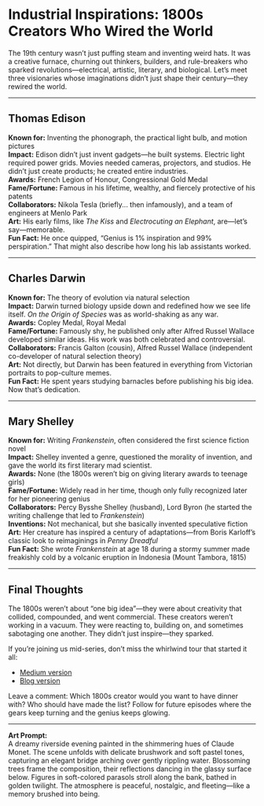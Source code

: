 # Industrial Inspirations: 1800s Creators Who Wired the World

The 19th century wasn’t just puffing steam and inventing weird hats. It was a creative furnace, churning out thinkers, builders, and rule-breakers who sparked revolutions—electrical, artistic, literary, and biological. Let’s meet three visionaries whose imaginations didn’t just shape their century—they rewired the world.

---

## Thomas Edison  
**Known for:** Inventing the phonograph, the practical light bulb, and motion pictures  
**Impact:** Edison didn’t just invent gadgets—he built systems. Electric light required power grids. Movies needed cameras, projectors, and studios. He didn’t just create products; he created entire industries.  
**Awards:** French Legion of Honour, Congressional Gold Medal  
**Fame/Fortune:** Famous in his lifetime, wealthy, and fiercely protective of his patents  
**Collaborators:** Nikola Tesla (briefly... then infamously), and a team of engineers at Menlo Park  
**Art:** His early films, like *The Kiss* and *Electrocuting an Elephant*, are—let’s say—memorable.  
**Fun Fact:** He once quipped, “Genius is 1% inspiration and 99% perspiration.” That might also describe how long his lab assistants worked.

---

## Charles Darwin  
**Known for:** The theory of evolution via natural selection  
**Impact:** Darwin turned biology upside down and redefined how we see life itself. *On the Origin of Species* was as world-shaking as any war.  
**Awards:** Copley Medal, Royal Medal  
**Fame/Fortune:** Famously shy, he published only after Alfred Russel Wallace developed similar ideas. His work was both celebrated and controversial.  
**Collaborators:** Francis Galton (cousin), Alfred Russel Wallace (independent co-developer of natural selection theory)  
**Art:** Not directly, but Darwin has been featured in everything from Victorian portraits to pop-culture memes.  
**Fun Fact:** He spent years studying barnacles before publishing his big idea. Now that’s dedication.

---

## Mary Shelley  
**Known for:** Writing *Frankenstein*, often considered the first science fiction novel  
**Impact:** Shelley invented a genre, questioned the morality of invention, and gave the world its first literary mad scientist.  
**Awards:** None (the 1800s weren’t big on giving literary awards to teenage girls)  
**Fame/Fortune:** Widely read in her time, though only fully recognized later for her pioneering genius  
**Collaborators:** Percy Bysshe Shelley (husband), Lord Byron (he started the writing challenge that led to *Frankenstein*)  
**Inventions:** Not mechanical, but she basically invented speculative fiction  
**Art:** Her creature has inspired a century of adaptations—from Boris Karloff’s classic look to reimaginings in *Penny Dreadful*  
**Fun Fact:** She wrote *Frankenstein* at age 18 during a stormy summer made freakishly cold by a volcanic eruption in Indonesia (Mount Tambora, 1815)

---

## Final Thoughts

The 1800s weren’t about “one big idea”—they were about creativity that collided, compounded, and went commercial. These creators weren’t working in a vacuum. They were reacting to, building on, and sometimes sabotaging one another. They didn’t just inspire—they sparked.

If you’re joining us mid-series, don’t miss the whirlwind tour that started it all:  
- [Medium version](https://medium.com/@DaveLumAI/the-creators-series-a-lightning-tour-of-historys-greatest-geniuses-317d81bc5532)  
- [Blog version](https://blog.lumaiere.com/the-creators-series-a-lightning-tour-of-historys-greatest-geniuses/)

Leave a comment: Which 1800s creator would you want to have dinner with? Who should have made the list? Follow for future episodes where the gears keep turning and the genius keeps glowing.

---

**Art Prompt:**  
A dreamy riverside evening painted in the shimmering hues of Claude Monet. The scene unfolds with delicate brushwork and soft pastel tones, capturing an elegant bridge arching over gently rippling water. Blossoming trees frame the composition, their reflections dancing in the glassy surface below. Figures in soft-colored parasols stroll along the bank, bathed in golden twilight. The atmosphere is peaceful, nostalgic, and fleeting—like a memory brushed into being.
